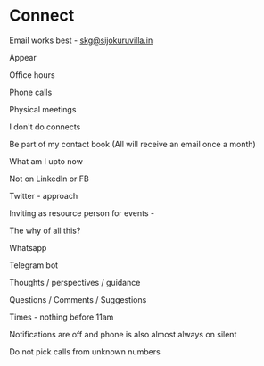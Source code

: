 # Connect

Email works best - skg@sijokuruvilla.in

Appear

Office hours

Phone calls

Physical meetings

I don't do connects

Be part of my contact book \(All will receive an email once a month\)

What am I upto now

Not on LinkedIn or FB

Twitter - approach 

Inviting as resource person for events - 

The why of all this?

Whatsapp

Telegram bot 

Thoughts / perspectives / guidance

Questions / Comments / Suggestions

Times - nothing before 11am

Notifications are off and phone is also almost always on silent

Do not pick calls from unknown numbers



